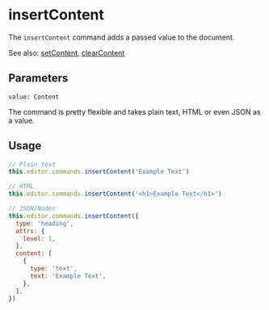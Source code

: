 # insertContent
The `insertContent` command adds a passed value to the document.

See also: [setContent](/api/commands/set-content), [clearContent](/api/commands/clear-content)

## Parameters

`value: Content`

The command is pretty flexible and takes plain text, HTML or even JSON as a value.

## Usage
```js
// Plain text
this.editor.commands.insertContent('Example Text')

// HTML
this.editor.commands.insertContent('<h1>Example Text</h1>')

// JSON/Nodes
this.editor.commands.insertContent({
  type: 'heading',
  attrs: {
    level: 1,
  },
  content: [
    {
      type: 'text',
      text: 'Example Text',
    },
  ],
})
```


